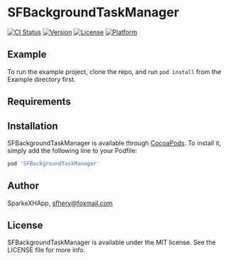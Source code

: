 # SFBackgroundTaskManager

[![CI Status](https://img.shields.io/travis/SparkeXHApp/SFBackgroundTaskManager.svg?style=flat)](https://travis-ci.org/SparkeXHApp/SFBackgroundTaskManager)
[![Version](https://img.shields.io/cocoapods/v/SFBackgroundTaskManager.svg?style=flat)](https://cocoapods.org/pods/SFBackgroundTaskManager)
[![License](https://img.shields.io/cocoapods/l/SFBackgroundTaskManager.svg?style=flat)](https://cocoapods.org/pods/SFBackgroundTaskManager)
[![Platform](https://img.shields.io/cocoapods/p/SFBackgroundTaskManager.svg?style=flat)](https://cocoapods.org/pods/SFBackgroundTaskManager)

## Example

To run the example project, clone the repo, and run `pod install` from the Example directory first.

## Requirements

## Installation

SFBackgroundTaskManager is available through [CocoaPods](https://cocoapods.org). To install
it, simply add the following line to your Podfile:

```ruby
pod 'SFBackgroundTaskManager'
```

## Author

SparkeXHApp, sfhery@foxmail.com

## License

SFBackgroundTaskManager is available under the MIT license. See the LICENSE file for more info.

